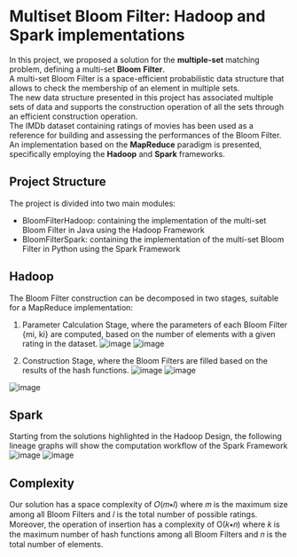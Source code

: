 # Multiset Bloom Filter: Hadoop and Spark implementations
In this project, we proposed a solution for the **multiple-set** matching problem, defining a multi-set **Bloom** **Filter**.<br>
A multi-set Bloom Filter is a space-efficient probabilistic data structure that allows to check the membership of an element in multiple sets.<br>
The new data structure presented in this project has associated multiple sets of data and supports the construction operation of all the sets through an efficient construction operation.<br>
The IMDb dataset containing ratings of movies has been used as a reference for building and assessing the performances of the Bloom Filter.<br>
An implementation based on the **MapReduce** paradigm is presented, specifically employing the **Hadoop** and **Spark** frameworks.<br>
 
## Project Structure
The project is divided into two main modules:
- BloomFilterHadoop: containing the implementation of the multi-set Bloom Filter in Java using the Hadoop Framework
- BloomFilterSpark: containing the implementation of the multi-set Bloom Filter in Python using the Spark Framework

## Hadoop
The Bloom Filter construction can be decomposed in two stages, suitable for a MapReduce implementation:
1. Parameter Calculation Stage, where the parameters of each Bloom Filter {mi, ki} are computed, based on the number of elements with a given rating in the dataset.
![image](https://github.com/terranovaa/MultisetBloomFilterHadoopSpark/assets/61695945/9a53f3ca-f894-4150-bbc4-6424fdf8ecc8)
![image](https://github.com/terranovaa/MultisetBloomFilterHadoopSpark/assets/61695945/997ba822-db11-442f-9a76-506849763e41)

2. Construction Stage, where the Bloom Filters are filled based on the results of the hash functions.
![image](https://github.com/terranovaa/MultisetBloomFilterHadoopSpark/assets/61695945/7a69b458-b37b-425d-89fa-5b20115837db)
![image](https://github.com/terranovaa/MultisetBloomFilterHadoopSpark/assets/61695945/5b2715cd-2acf-419a-a478-dcd177bf36fb)

![image](https://github.com/terranovaa/MultisetBloomFilterHadoopSpark/assets/61695945/666b5245-d5b8-45de-acbe-e11ca26d5e53)

## Spark
Starting from the solutions highlighted in the Hadoop Design, the following lineage graphs will show the computation workflow of the Spark Framework
![image](https://github.com/terranovaa/MultisetBloomFilterHadoopSpark/assets/61695945/285922f2-8cca-4485-8333-3c1eff50f407)
![image](https://github.com/terranovaa/MultisetBloomFilterHadoopSpark/assets/61695945/d933e9c5-bd3c-4fd6-ad29-32d16311dd38)



## Complexity
Our solution has a space complexity of 𝑂(𝑚∗𝑙) where 𝑚 is the maximum size among all Bloom Filters and 𝑙 is the total number of possible ratings.<br>
Moreover, the operation of insertion has a complexity of O(𝑘∗𝑛) where 𝑘 is the maximum number of hash functions among all Bloom Filters and 𝑛 is the total number of elements.



